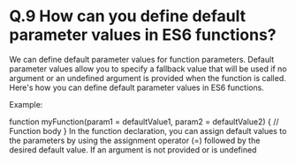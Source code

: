 # Q.9 How can you define default parameter values in ES6 functions?

We can define default parameter values for function parameters. Default parameter values allow you to specify a fallback value that will be used if no argument or an undefined argument is provided when the function is called. Here's how you can define default parameter values in ES6 functions.

Example: 

function myFunction(param1 = defaultValue1, param2 = defaultValue2) {
  // Function body
}
In the function declaration, you can assign default values to the parameters by using the assignment operator (=) followed by the desired default value. If an argument is not provided or is undefined 
